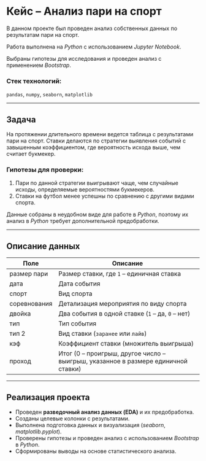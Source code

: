 # Кейс – Анализ пари на спорт

В данном проекте был проведен анализ собственных данных по результатам пари на спорт.

Работа выполнена на *Python* с использованием *Jupyter Notebook*.

Выбраны гипотезы для исследования и проведен анализ с применением *Bootstrap*.

### **Стек технологий:**
`pandas`, `numpy`, `seaborn`, `matplotlib`

---

## **Задача**

На протяжении длительного времени ведется таблица с результатами пари на спорт. Ставки делаются по стратегии выявления событий с завышенным коэффициентом, где вероятность исхода выше, чем считает букмекер.

### **Гипотезы для проверки:**
1. Пари по данной стратегии выигрывают чаще, чем случайные исходы, определяемые вероятностями букмекеров.
2. Ставки на футбол менее успешны по сравнению с другими видами спорта.

Данные собраны в неудобном виде для работе в *Python*, поэтому их анализ в *Python* требует дополнительной предобработки.

---

## **Описание данных**

| Поле | Описание |
|------|----------|
| размер пари | Размер ставки, где `1` – единичная ставка |
| дата | Дата события |
| спорт | Вид спорта |
| соревнования | Детализация мероприятия по виду спорта |
| двойка | Два события в одной ставке (`1` – да, `0` – нет) |
| тип | Тип события |
| тип 2 | Вид ставки (`заранее` или `лайв`) |
| кэф | Коэффициент ставки (множитель выигрыша) |
| проход | Итог (0 – проигрыш, другое число – выигрыш, указанное в размере единичной ставки) |

---

## **Реализация проекта**

- Проведен **разведочный анализ данных (EDA)** и их предобработка.
- Созданы целевые колонки с результатами.
- Выполнена подготовка данных и визуализация (*seaborn*, *matplotlib.pyplot*).
- Проверены гипотезы и проведен анализ с использованием *Bootstrap* в *Python*.
- Сформированы выводы на основе статистического анализа.
